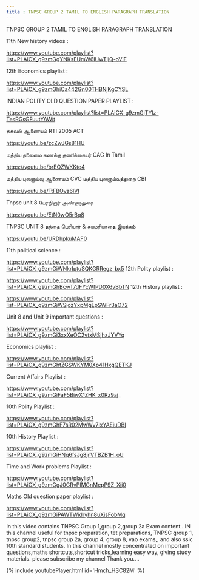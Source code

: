 ```yaml
---
title : TNPSC GROUP 2 TAMIL TO ENGLISH PARAGRAPH TRANSLATION
---
```


TNPSC GROUP 2 TAMIL TO ENGLISH PARAGRAPH TRANSLATION


11th New history videos :

https://www.youtube.com/playlist?list=PLAiCX_g9zmGgYNKsEUmW6IUwTIjQ-oViF

12th Economics playlist :

https://www.youtube.com/playlist?list=PLAiCX_g9zmGhiCa442Gn00THBNjKgCYSL

INDIAN POLITY OLD QUESTION PAPER PLAYLIST :

https://www.youtube.com/playlist?list=PLAiCX_g9zmGjTYlz-TesRGsGFuutYAWit

தகவல் ஆணையம் RTI 2005 ACT

https://youtu.be/zcZwJGs81HU

மத்திய தலைமை கணக்கு  தணிக்கையர் CAG In Tamil

https://youtu.be/brEOZWKKte4

மத்திய புலனாய்வு ஆணையம் CVC மத்திய புலனாய்வுத்துறை CBI

https://youtu.be/TtFBOyz6IVI

Tnpsc unit 8 பேரறிஞர் அண்ணாதுரை

https://youtu.be/EtN0wO5rBq8

TNPSC UNIT 8 தந்தை பெரியார் & சுயமரியாதை இயக்கம்

https://youtu.be/URDhpkuMAF0

11th political science :

https://www.youtube.com/playlist?list=PLAiCX_g9zmGiWNkrIptuSQKGRRegz_bx5
12th Polity playlist :

https://www.youtube.com/playlist?list=PLAiCX_g9zmGhBcwT7dFYcWfPD0X6vBbTN
12th History playlist :

https://www.youtube.com/playlist?list=PLAiCX_g9zmGjWSjozYxpMgLpSWFr3aO72

Unit 8 and Unit 9 important questions :

https://www.youtube.com/playlist?list=PLAiCX_g9zmGi3xxXeOC2vtxMSjhzJYVYq

Economics playlist :

https://www.youtube.com/playlist?list=PLAiCX_g9zmGhtZGSWKYM0Xp41HxgQETKJ

Current Affairs Playlist :

https://www.youtube.com/playlist?list=PLAiCX_g9zmGiFaF5BiwX1ZHK_x0Rz9aj_

10th Polity  Playlist :

https://www.youtube.com/playlist?list=PLAiCX_g9zmGhF7sR02MwWv7ixYAEiuDBl

10th History Playlist :

https://www.youtube.com/playlist?list=PLAiCX_g9zmGiHNq6fsJg8jnVTBZB1H_oU

Time and Work problems Playlist :

https://www.youtube.com/playlist?list=PLAiCX_g9zmGgJ0GRvPlMGnMepP9Z_Xjj0

Maths Old question paper playlist :

https://www.youtube.com/playlist?list=PLAiCX_g9zmGiPAWTWidryhn8uXisFobMq

In this video contains TNPSC Group 1,group 2,group 2a Exam content.. IN this channel useful for tnpsc preparation, tet preparations, TNPSC group 1, tnpsc group2, tnpsc group 2a, group 4, group 8, vao exams,, and also sslc 10th standard students. In this channel mostly concentrated on important questions,maths shortcuts,shortcut tricks,learning easy way, giving study materials. please subscribe my channel Thank you....



{% include youtubePlayer.html id='Hmch_HSC82M' %}
